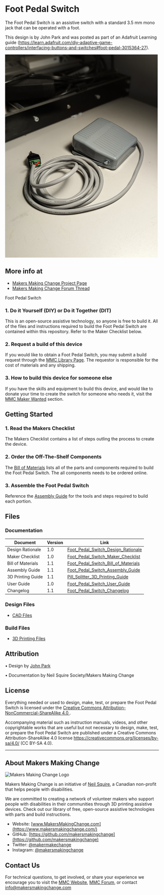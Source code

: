 # Foot Pedal Switch
The Foot Pedal Switch is an assistive switch with a standard 3.5 mm mono jack that can be operated with a foot.

This design is by John Park and was posted as part of an Adafruit Learning guide (https://learn.adafruit.com/diy-adaptive-game-controllers/interfacing-buttons-and-switches#foot-pedal-3015364-27).

<img src="Photos/foot-pedal-switch.jpg" width="500" alt="A grey Foot Pedal Switch with an attached 3.5 mm cable sitting on a table.">

## More info at
- [Makers Making Change Project Page](https://makersmakingchange.com/project/foot-pedal-switch/)
- [Makers Making Change Forum Thread](https://makersmakingchange.com/forum/topic/foot-pedal-switch/)

Foot Pedal Switch
### 1. Do it Yourself (DIY) or Do it Together (DIT)

This is an open-source assistive technology, so anyone is free to build it. All of the files and instructions required to build the Foot Pedal Switch are contained within this repository. Refer to the Maker Checklist below.

### 2. Request a build of this device

If you would like to obtain a Foot Pedal Switch, you may submit a build request through the [MMC Library Page](https://makersmakingchange.com/project/foot-pedal-switch/). The requestor is responsible for the cost of materials and any shipping.

### 3. How to build this device for someone else

If you have the skills and equipment to build this device, and would like to donate your time to create the switch for someone who needs it, visit the [MMC Maker Wanted](https://makersmakingchange.com/maker-wanted/) section.


## Getting Started

### 1. Read the Makers Checklist

The Makers Checklist contains a list of steps outling the process to create the device.

### 2. Order the Off-The-Shelf Components

The [Bill of Materials](/Documentation/Foot_Pedal_Switch_BOM_V1.0.xlsx) lists all of the parts and components required to build the Foot Pedal Switch. The all components needs to be ordered online. 

### 3. Assemble the Foot Pedal Switch

Reference the [Assembly Guide](/Documentation/Foot_Pedal_Switch_Assembly_Guide_V1.0.pdf) for the tools and steps required to build each portion.

## Files
### Documentation
| Document             | Version | Link |
|----------------------|---------|------|
| Design Rationale     | 1.0     | [Foot_Pedal_Switch_Design_Rationale](/Documentation/Foot_Pedal_Switch_Design_Rationale_V1.0.pdf)     |
| Maker Checklist      | 1.0     | [Foot_Pedal_Switch_Maker_Checklist](/Documentation/Foot_Pedal_Switch_Maker_Checklist_V1.0.pdf)     |
| Bill of Materials    | 1.1     | [Foot_Pedal_Switch_Bill_of_Materials](/Documentation/Foot_Pedal_Switch_BOM_V1.1.xlsx)     |
| Assembly Guide       | 1.1     | [Foot_Pedal_Switch_Assembly_Guide](/Documentation/Foot_Pedal_Switch_Assembly_Guide_V1.1.pdf)     |
| 3D Printing Guide    | 1.1     | [Pill_Splitter_3D_Printing_Guide](/Documentation/Pill_Splitter_3D_Printing_Guide_V1.1.pdf)     |
| User Guide           | 1.0     | [Foot_Pedal_Switch_User_Guide](/Documentation/Foot_Pedal_Switch_User_Guide_V1.0.pdf)    |
| Changelog            | 1.1     | [Foot_Pedal_Switch_Changelog](/Documentation/Foot_Pedal_Switch_Changelog_V1.1.pdf)     |

### Design Files
 - [CAD Files](/Design_Files)

### Build Files
 - [3D Printing Files](/Build_Files/3D_Printing_Files)

## Attribution

•	Design by [John Park](https://learn.adafruit.com/diy-adaptive-game-controllers/interfacing-buttons-and-switches#foot-pedal-3015364-27)

•	Documentation by Neil Squire Society/Makers Making Change



## License
Everything needed or used to design, make, test, or prepare the Foot Pedal Switch is licensed under the [Creative Commons Attribution-NonCommercial-ShareAlike 4.0 ](https://creativecommons.org/licenses/by-nc-sa/4.0/).

Accompanying material such as instruction manuals, videos, and other copyrightable works that are useful but not necessary to design, make, test, or prepare the Foot Pedal Switch are published under a Creative Commons Attribution-ShareAlike 4.0 license https://creativecommons.org/licenses/by-sa/4.0/ (CC BY-SA 4.0).


---

## About Makers Making Change
<img src="https://www.makersmakingchange.com/wp-content/uploads/logo/mmc_logo.svg" width="500" alt="Makers Making Change Logo">

Makers Making Change is an initiative of [Neil Squire](https://www.neilsquire.ca/), a Canadian non-profit that helps people with disabilities.

We are committed to creating a network of volunteer makers who support people with disabilities in their communities through 3D printing assistive devices. Check out our library of free, open-source assistive technologies with parts and build instructions.

 - Website: [www.MakersMakingChange.com](https://www.makersmakingchange.com/)
 - GitHub: [https://github.com/makersmakingchange](https://github.com/makersmakingchange)
 - Twitter: [@makermakechange](https://twitter.com/makermakechange)
 - Instagram: [@makersmakingchange](https://www.instagram.com/makersmakingchange)



## Contact Us

For technical questions, to get involved, or share your experience we encourage you to visit the [MMC Website](https://www.makersmakingchange.com/), [MMC Forum](https://makersmakingchange.com/forum), or contact info@makersmakingchange.com
